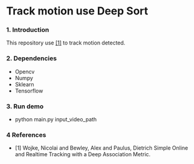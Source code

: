 ﻿# Track motion use Deep Sort
### 1. **Introduction**
This repository use [[1]](https://github.com/nwojke/deep_sort) to track motion detected.
### 2. **Dependencies**
- Opencv
- Numpy
- Sklearn
- Tensorflow
### 3. **Run demo**
- python main.py input_video_path
### 4 References
- [1]  Wojke, Nicolai and Bewley, Alex and Paulus, Dietrich Simple Online and Realtime Tracking with a Deep Association Metric.
